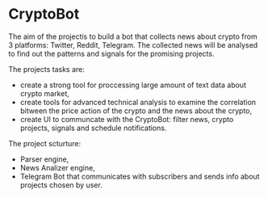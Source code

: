 # CryptoBot
The aim of the projectis to build a bot that collects news about crypto from 3 platforms: Twitter, Reddit, Telegram.  The collected news will be analysed to find out the patterns and signals for the promising projects.

The projects tasks are:
- create a strong tool for proccessing large amount of text data about crypto market,
- create tools for advanced technical analysis to examine the correlation bitween the price action of the crypto and the news about the crypto,
- create UI to communcate with the CryptoBot: filter news, crypto projects, signals and schedule notifications.

The project scturture:
- Parser engine,
- News Analizer engine,
- Telegram Bot that communicates with subscribers and sends info about projects chosen by user.




